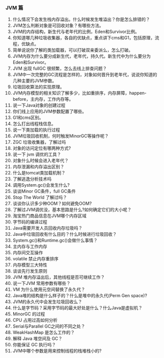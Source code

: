 ### JVM 篇
1. 什么情况下会发生栈内存溢出。什么时候发生堆溢出？你是怎么排错的？
2. JVM怎么判断对象是可回收对象？有哪些方法。
3. JVM的内存结构，新生代与老年代的比例，Eden和Survivor比例。
4. 你知道哪几种垃圾收集器，各自的优缺点，重点讲下cms和G1，包括原理，流程，优缺点。
5. 简单说说你了解的类加载器，可以打破双亲委派么，怎么打破。
6. JVM内存为什么要分成新生代，老年代，持久代。新生代中为什么要分为Eden和Survivor。
7. JVM 出现 fullGC 很频繁，怎么去线上排查问题？
8. JVM中一次完整的GC流程是怎样的，对象如何晋升到老年代，说说你知道的几种主要的JVM参数。
9. 垃圾回收算法的实现原理。
10. JVM内存模型的相关知识了解多少，比如重排序，内存屏障，happen-before，主内存，工作内存等。
11. 说一下Java对象的创建过程
12. 你们线上应用的JVM参数配置了哪些。
13. G1和cms区别。
14. 怎么打出线程栈信息。
15. 说一下类加载的执行过程
16. JVM垃圾回收机制，何时触发MinorGC等操作呢？
17. ZGC 垃圾收集器，了解过吗
18. 对象的访问定位有哪两种方式?
19. 说一下 jvm 调优的工具？
20. 对象什么时候会进入老年代？
21. 内存泄漏和内存溢出区别？
22. 什么是tomcat类加载机制？
23. 了解逃逸分析技术吗
24. 调用System.gc()会发生什么?
25. 谈谈Minor GC条件，full GC条件
26. Stop The World 了解过吗？
27. 谈谈你认识多少种OOM？如何避免OOM?
28. 了解过JVM调优没，基本思路是什么?如何确定它们的大小呢？
29. 淘宝热门商品信息在JVM哪个内存区域
30. 字节码的编译过程
31. Java需要开发人员回收内存垃圾吗？
32. Java中垃圾回收有什么目的？什么时候进行垃圾回收？
33. System.gc()和Runtime.gc()会做什么事情？
34. 主内存与工作内存
35. 内存间交互操作
36. volatile 禁止内存重排序
37. 内存模型三大特性
38. 谈谈先行发生原则
39.  JVM 堆内存溢出后，其他线程是否可继续工作？
40.  说一下JVM 常用参数有哪些？
41.  VM 为什么使用元空间替换了永久代？
42.  Java堆的结构是什么样子的？什么是堆中的永久代(Perm Gen space)?
43.  JVM的永久代中会发生垃圾回收么？
44.  什么是字节码？采用字节码的最大好处是什么？什么Java是虚拟机？
45.  MinorGC 的过程
46.  CPU 占用过高如何分析
47.  Serial与Parallel GC之间的不同之处？
48.  WeakHashMap 是怎么工作的？
49.  解释 Java 堆空间及 GC？
50.  你能保证 GC 执行吗？
51.  JVM中哪个参数是用来控制线程的栈堆栈小的?
